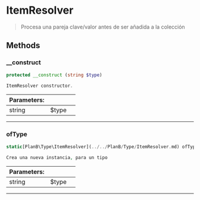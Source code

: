 
                                                                                                                                            
    
# ItemResolver


> Procesa una pareja clave/valor antes de ser añadida a la colección
>
> 








## Methods

### __construct
``` php
protected __construct (string $type)

ItemResolver constructor.

```

|Parameters: | | |
| --- | --- | --- |
|string |$type |  |

---


### ofType
``` php
static[PlanB\Type\ItemResolver](../../PlanB/Type/ItemResolver.md) ofType (string $type)

Crea una nueva instancia, para un tipo

```

|Parameters: | | |
| --- | --- | --- |
|string |$type |  |

---


                                                                                                                                                                                                                                                                                                                                                                                                            
    
                                                                                                                                                                                                                                                                             
                
